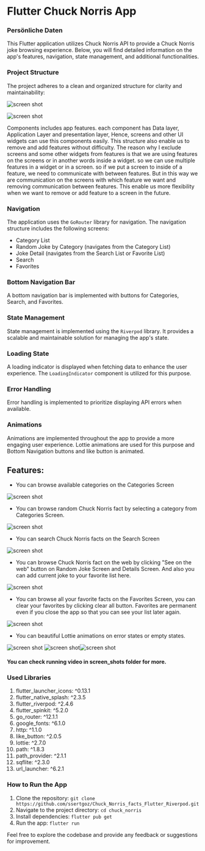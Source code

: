 
# Flutter Chuck Norris App

### Persönliche Daten

This Flutter application utilizes Chuck Norris API to provide a Chuck Norris joke browsing experience. Below, you will find detailed information on the app's features, navigation, state management, and additional functionalities.

### Project Structure

The project adheres to a clean and organized structure for clarity and maintainability:

![screen shot](screen_shots/folder.png)

![screen shot](screen_shots/1.png)

Components includes app features. each component has Data layer, Application Layer and presentation layer, Hence, screens and other UI widgets can use this components easily. This structure also enable us to remove and add features without difficulty. The reason why I exclude screens and some other widgets from features is that we are using features on the screens or in another words inside a widget. so we can use multiple features in a widget or in a screen. so if we put a screen to inside of a feature, we need to communicate with between features. But in this way we are communication on the screens with which feature we want and removing communication between features. This enable us more flexibility when we want to remove or add feature to a screen in the future.    

### Navigation

The application uses the `GoRouter` library for navigation. The navigation structure includes the following screens:

-   Category List
-   Random Joke by Category (navigates from the Category List)
-   Joke Detail (navigates from the Search List or Favorite List)
-   Search
-   Favorites

### Bottom Navigation Bar

A bottom navigation bar is implemented with buttons for Categories, Search, and Favorites. 

### State Management

State management is implemented using the `Riverpod` library. It provides a scalable and maintainable solution for managing the app's state.

### Loading State

A loading indicator is displayed when fetching data to enhance the user experience. The `LoadingIndicator` component is utilized for this purpose.


### Error Handling

Error handling is implemented to prioritize displaying API errors when available. 

### Animations
Animations are implemented throughout the app to provide a more engaging user experience. Lottie animations are used for this purpose and Bottom Navigation buttons and like button is animated. 

## Features:

* You can browse available categories on the Categories Screen

![screen shot](screen_shots/2.png)


* You can browse random Chuck Norris fact by selecting a category from Categories Screen.

![screen shot](screen_shots/3.png)


*  You can search Chuck Norris facts on the Search Screen

![screen shot](screen_shots/4.png)


*  You can browse Chuck Norris fact on the web by clicking "See on the web" button on Random Joke Screen and Details Screen. And also you can add current joke to your favorite list here.

![screen shot](screen_shots/3.png)


*  You can browse all your favorite facts on the Favorites Screen, you can clear your favorites by clicking clear all button. Favorites are permanent even if you close the app so that you can see your list later again.

![screen shot](screen_shots/5.png)


*  You can beautiful Lottie animations on error states or empty states. 

![screen shot](screen_shots/6.png) ![screen shot](screen_shots/7.png)![screen shot](screen_shots/8.png) 

#### You can check running video in screen_shots folder for more. 

### Used Libraries

 1. flutter_launcher_icons: ^0.13.1
 2. flutter_native_splash: ^2.3.5
 3. flutter_riverpod: ^2.4.6
 4. flutter_spinkit: ^5.2.0
 5. go_router: ^12.1.1
 6. google_fonts: ^6.1.0
 7. http: ^1.1.0
 8. like_button: ^2.0.5
 9. lottie: ^2.7.0
 10. path: ^1.8.3
 11. path_provider: ^2.1.1
 12. sqflite: ^2.3.0
 13. url_launcher: ^6.2.1

### How to Run the App

1.  Clone the repository: `git clone https://github.com/ssertgoz/Chuck_Norris_facts_Flutter_Riverpod.git`
2.  Navigate to the project directory: `cd chuck_norris`
3.  Install dependencies: `flutter pub get`
4.  Run the app: `flutter run`

Feel free to explore the codebase and provide any feedback or suggestions for improvement.
